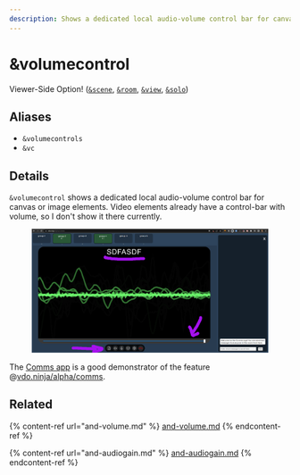 ```yaml
---
description: Shows a dedicated local audio-volume control bar for canvas or image elements
---
```


# \&volumecontrol

Viewer-Side Option! ([`&scene`](../view-parameters/scene.md), [`&room`](../../general-settings/room.md), [`&view`](../view-parameters/view.md), [`&solo`](../mixer-scene-parameters/and-solo.md))

## Aliases

* `&volumecontrols`
* `&vc`

## Details

`&volumecontrol` shows a dedicated local audio-volume control bar for canvas or image elements. Video elements already have a control-bar with volume, so I don't show it there currently.

<figure><img src="../../.gitbook/assets/image (163).png" alt=""><figcaption></figcaption></figure>

The [Comms app](../../steves-helper-apps/comms.md) is a good demonstrator of the feature @[vdo.ninja/alpha/comms](https://vdo.ninja/alpha/comms).

## Related

{% content-ref url="and-volume.md" %}
[and-volume.md](and-volume.md)
{% endcontent-ref %}

{% content-ref url="and-audiogain.md" %}
[and-audiogain.md](and-audiogain.md)
{% endcontent-ref %}

